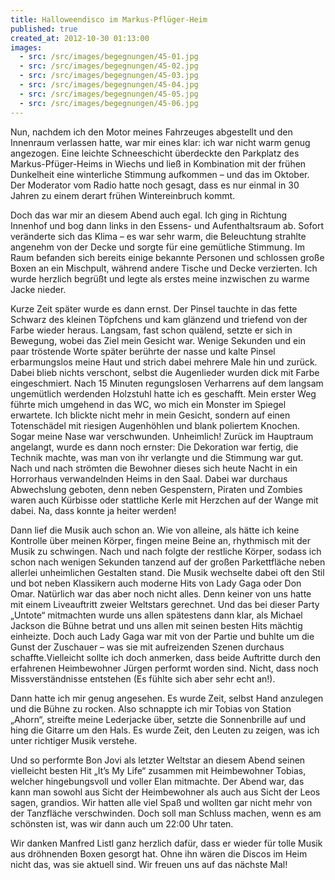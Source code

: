 ```yaml
---
title: Halloweendisco im Markus-Pflüger-Heim
published: true
created_at: 2012-10-30 01:13:00
images:
  - src: /src/images/begegnungen/45-01.jpg
  - src: /src/images/begegnungen/45-02.jpg
  - src: /src/images/begegnungen/45-03.jpg
  - src: /src/images/begegnungen/45-04.jpg
  - src: /src/images/begegnungen/45-05.jpg
  - src: /src/images/begegnungen/45-06.jpg
---
```


Nun, nachdem ich den Motor meines Fahrzeuges abgestellt und den Innenraum verlassen hatte, war mir eines klar: ich war nicht warm genug angezogen. Eine leichte Schneeschicht überdeckte den Parkplatz des Markus-Pfüger-Heims in Wiechs und ließ in Kombination mit der frühen Dunkelheit eine winterliche Stimmung aufkommen – und das im Oktober. Der Moderator vom Radio hatte noch gesagt, dass es nur einmal in 30 Jahren zu einem derart frühen Wintereinbruch kommt.

Doch das war mir an diesem Abend auch egal. Ich ging in Richtung Innenhof und bog dann links in den Essens- und Aufenthaltsraum ab. Sofort veränderte sich das Klima – es war sehr warm, die Beleuchtung strahlte angenehm von der Decke und sorgte für eine gemütliche Stimmung. Im Raum befanden sich bereits einige bekannte Personen und schlossen große Boxen an ein Mischpult, während andere Tische und Decke verzierten. Ich wurde herzlich begrüßt und legte als erstes meine inzwischen zu warme Jacke nieder.

Kurze Zeit später wurde es dann ernst. Der Pinsel tauchte in das fette Schwarz des kleinen Töpfchens und kam glänzend und triefend von der Farbe wieder heraus. Langsam, fast schon quälend, setzte er sich in Bewegung, wobei das Ziel mein Gesicht war. Wenige Sekunden und ein paar tröstende Worte später berührte der nasse und kalte Pinsel erbarmungslos meine Haut und strich dabei mehrere Male hin und zurück. Dabei blieb nichts verschont, selbst die Augenlieder wurden dick mit Farbe eingeschmiert. Nach 15 Minuten regungslosen Verharrens auf dem langsam ungemütlich werdenden Holzstuhl hatte ich es geschafft. Mein erster Weg führte mich umgehend in das WC, wo mich ein Monster im Spiegel erwartete. Ich blickte nicht mehr in mein Gesicht, sondern auf einen Totenschädel mit riesigen Augenhöhlen und blank poliertem Knochen. Sogar meine Nase war verschwunden. Unheimlich!
Zurück im Hauptraum angelangt, wurde es dann noch ernster: Die Dekoration war fertig, die Technik machte, was man von ihr verlangte und die Stimmung war gut. Nach und nach strömten die Bewohner dieses sich heute Nacht in ein Horrorhaus verwandelnden Heims in den Saal. Dabei war durchaus Abwechslung geboten, denn neben Gespenstern, Piraten und Zombies waren auch Kürbisse oder stattliche Kerle mit Herzchen auf der Wange mit dabei. Na, dass konnte ja heiter werden!

Dann lief die Musik auch schon an. Wie von alleine, als hätte ich keine Kontrolle über meinen Körper, fingen meine Beine an, rhythmisch mit der Musik zu schwingen. Nach und nach folgte der restliche Körper, sodass ich schon nach wenigen Sekunden tanzend auf der großen Parkettfläche neben allerlei unheimlichen Gestalten stand. Die Musik wechselte dabei oft den Stil und bot neben Klassikern auch moderne Hits von Lady Gaga oder Don Omar.
Natürlich war das aber noch nicht alles. Denn keiner von uns hatte mit einem Liveauftritt zweier Weltstars gerechnet. Und das bei dieser Party „Untote“ mitmachten wurde uns allen spätestens dann klar, als Michael Jackson die Bühne betrat und uns allen mit seinen besten Hits mächtig einheizte. Doch auch Lady Gaga war mit von der Partie und buhlte um die Gunst der Zuschauer – was sie mit aufreizenden Szenen durchaus schaffte.Vielleicht sollte ich doch anmerken, dass beide Auftritte durch den erfahrenen Heimbewohner Jürgen performt worden sind. Nicht, dass noch Missverständnisse entstehen (Es fühlte sich aber sehr echt an!).

Dann hatte ich mir genug angesehen. Es wurde Zeit, selbst Hand anzulegen und die Bühne zu rocken. Also schnappte ich mir Tobias von Station „Ahorn“, streifte meine Lederjacke über, setzte die Sonnenbrille auf und hing die Gitarre um den Hals. Es wurde Zeit, den Leuten zu zeigen, was ich unter richtiger Musik verstehe.

Und so performte Bon Jovi als letzter Weltstar an diesem Abend seinen vielleicht besten Hit „It’s My Life“ zusammen mit Heimbewohner Tobias, welcher hingebungsvoll und voller Elan mitmachte. Der Abend war, das kann man sowohl aus Sicht der Heimbewohner als auch aus Sicht der Leos sagen, grandios. Wir hatten alle viel Spaß und wollten gar nicht mehr von der Tanzfläche verschwinden. Doch soll man Schluss machen, wenn es am schönsten ist, was wir dann auch um 22:00 Uhr taten.

Wir danken Manfred Listl ganz herzlich dafür, dass er wieder für tolle Musik aus dröhnenden Boxen gesorgt hat. Ohne ihn wären die Discos im Heim nicht das, was sie aktuell sind. Wir freuen uns auf das nächste Mal!
